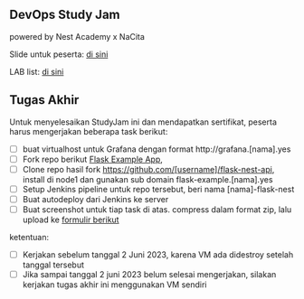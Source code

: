 ## DevOps Study Jam

powered by Nest Academy x NaCita

Slide untuk peserta: [di sini](https://docs.google.com/presentation/d/1MC4wCidFfZ_LkawH6_Wbb7UUA82mHdgnOjNsqJqvfpg/edit?usp=sharing)

LAB list: [di sini](https://docs.google.com/spreadsheets/d/1xqCsKCi0bHOcBDXdVTo4kduEJZsnS1phoP_7X2A0uWM/edit?usp=sharing)


## Tugas Akhir

Untuk menyelesaikan StudyJam ini dan mendapatkan sertifikat, peserta harus mengerjakan beberapa task berikut:

- [ ] buat virtualhost untuk Grafana dengan format http://grafana.[nama].yes
- [ ] Fork repo berikut [Flask Example App](https://github.com/samsuldemo/Flask-Example), 
- [ ] Clone repo hasil fork https://github.com/[username]/flask-nest-api, install di node1 dan gunakan sub domain flask-example.[nama].yes
- [ ] Setup Jenkins pipeline untuk repo tersebut, beri nama [nama]-flask-nest
- [ ] Buat autodeploy dari Jenkins ke server
- [ ] Buat screenshot untuk tiap task di atas. compress dalam format zip, lalu upload ke [formulir berikut](https://forms.gle/uwsHDwngS5y8sWYB8)

ketentuan:

- [ ] Kerjakan sebelum tanggal 2 Juni 2023, karena VM ada didestroy setelah tanggal tersebut
- [ ] Jika sampai tanggal 2 juni 2023 belum selesai mengerjakan, silakan kerjakan tugas akhir ini menggunakan VM sendiri